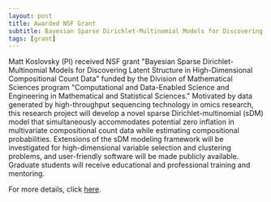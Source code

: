 ```yaml
---
layout: post
title: Awarded NSF Grant 
subtitle: Bayesian Sparse Dirichlet-Multinomial Models for Discovering Latent Structure in High-Dimensional Compositional Count Data 
tags: [grant]
---
```

Matt Koslovsky (PI) received NSF grant "Bayesian Sparse Dirichlet-Multinomial Models for Discovering Latent Structure in High-Dimensional Compositional Count Data" funded by the Division of Mathematical Sciences program "Computational and Data-Enabled Science and Engineering in Mathematical and Statistical Sciences." Motivated by data generated by high-throughput sequencing technology in omics research, this research project will develop a novel sparse Dirichlet-multinomial (sDM) model that simultaneously accommodates potential zero inflation in multivariate compositional count data while estimating compositional probabilities. Extensions of the sDM modeling framework will be investigated for high-dimensional variable selection and clustering problems, and user-friendly software will be made publicly available. Graduate students will receive educational and professional training and mentoring.  

For more details, click [here](https://www.nsf.gov/awardsearch/showAward?AWD_ID=2245492&HistoricalAwards=false).
 
